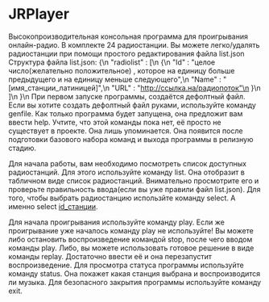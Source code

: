 # JRPlayer
Высокопроизводительная консольная программа для проигрывания онлайн-радио. 
В комплекте 24 радиостанции. Вы можете легко/удалять радиостанции при помощи простого редактирования файла list.json
Структура файла list.json:
{\n
  "radiolist" : [\n
    {\n
      "Id" : "целое число(желательно положительное) , которое на единицу больше предыдущего и на единицу меньше следующего",\n
      "Name" : "[имя_станции_латиницей]",\n
      "URL" : "http://ссылка.на/радиопоток"\n
    }\n
  ]\n
}\n
При первом запуске программы, создаётся дефолтный файл. Если вы хотите создать дефолтный файл руками, используйте команду genfile.
Как только программа будет запущена, она предложит вам ввести help. Учтите, что этой команды пока нет, её просто не существует в проекте. Она лишь упоминается. Она появится после подготовки базового набора команд и выхода программы в релизную стадию. 

Для начала работы, вам необходимо посмотреть список доступных радиостанций. Для этого используйте команду list. Она отобразит в табличном виде список радиостанций. Внимательно просмотрите его и проверьте правильность ввода(если вы уже правили файл list.json). Для того, чтобы выбрать радиостанцию использйте команду select. А именно select [id_станции](Пример: "select 13").  

Для начала проигрывания используйте команду play. Если же проигрывание уже началось команду play не используйте! Вы можете либо остановить воспроизведение командой stop, после чего вводом команды play. Либо, вы можете использовать готовое решение в виде команды replay. Достаточно ввести её и она перезапустит воспроизведение.
Для просмотра статуса программы используйте команду status. Она покажет какая станция выбрана и воспроизводится ли музыка.
Для безопасного закрытия программы используйте команду exit. 
